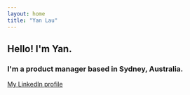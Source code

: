 ```yaml
---
layout: home
title: "Yan Lau"
---
```


## Hello! I'm Yan. 
### I'm a product manager based in Sydney, Australia.
[My LinkedIn profile](https://www.linkedin.com/in/yanlau2/)
